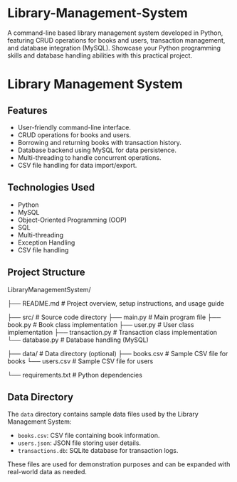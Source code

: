 # Library-Management-System
A command-line based library management system developed in Python, featuring CRUD operations for books and users, transaction management, and database integration (MySQL).  Showcase your Python programming skills and database handling abilities with this practical project.
# Library Management System


## Features

- User-friendly command-line interface.
- CRUD operations for books and users.
- Borrowing and returning books with transaction history.
- Database backend using MySQL for data persistence.
- Multi-threading to handle concurrent operations.
- CSV file handling for data import/export.

## Technologies Used

- Python
- MySQL
- Object-Oriented Programming (OOP)
- SQL
- Multi-threading
- Exception Handling
- CSV file handling

## Project Structure

LibraryManagementSystem/

├── README.md # Project overview, setup instructions, and usage guide

├── src/ # Source code directory
  ├── main.py # Main program file
  ├── book.py # Book class implementation
  ├── user.py # User class implementation
  ├── transaction.py # Transaction class implementation
  └── database.py # Database handling (MySQL)

├── data/ # Data directory (optional)
  ├── books.csv # Sample CSV file for books
  └── users.csv # Sample CSV file for users

└── requirements.txt # Python dependencies


## Data Directory

The `data` directory contains sample data files used by the Library Management System:

- `books.csv`: CSV file containing book information.
- `users.json`: JSON file storing user details.
- `transactions.db`: SQLite database for transaction logs.

These files are used for demonstration purposes and can be expanded with real-world data as needed.


